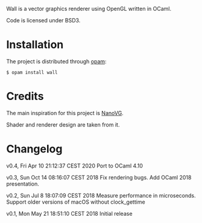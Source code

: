 Wall is a vector graphics renderer using OpenGL written in OCaml.

Code is licensed under BSD3.

# Installation

The project is distributed through [opam](https://opam.ocaml.org/):

```shell
$ opam install wall
```

# Credits

The main inspiration for this project is
[NanoVG](https://github.com/memononen/nanovg).

Shader and renderer design are taken from it.

# Changelog

v0.4, Fri Apr 10 21:12:37 CEST 2020
  Port to OCaml 4.10

v0.3, Sun Oct 14 08:16:07 CEST 2018
  Fix rendering bugs.
  Add OCaml 2018 presentation.

v0.2, Sun Jul  8 18:07:09 CEST 2018
  Measure performance in microseconds.
  Support older versions of macOS without clock\_gettime
  
v0.1, Mon May 21 18:51:10 CEST 2018
  Initial release
